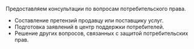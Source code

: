 Предоставляем консультации по вопросам потребительского права.
- Составление претензий продавцу или поставщику услуг.
- Подготовка заявлений в центр поддержки потребителей.
- Решение других вопросов, связанных с защитой потребительских прав.